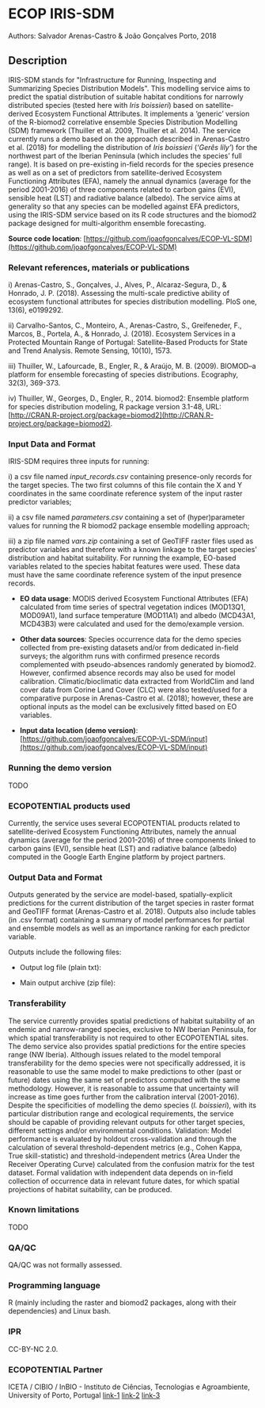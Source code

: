 # ECOP IRIS-SDM

Authors: Salvador Arenas-Castro & João Gonçalves
Porto, 2018

## Description

IRIS-SDM stands for "Infrastructure for Running, Inspecting and Summarizing Species Distribution Models". This modelling service aims to predict the spatial distribution of suitable habitat conditions for narrowly distributed species (tested here with _Iris boissieri_) based on satellite-derived Ecosystem Functional Attributes. It implements a ‘generic’ version of the R-biomod2 correlative ensemble Species Distribution Modelling (SDM) framework (Thuiller et al. 2009, Thuiller et al. 2014). The service currently runs a demo based on the approach described in Arenas-Castro et al. (2018) for modelling the distribution of _Iris boissieri_ (_‘Gerês lily’_) for the northwest part of the Iberian Peninsula (which includes the species’ full range). It is based on pre-existing in-field records for the species presence as well as on a set of predictors from satellite-derived Ecosystem Functioning Attributes (EFA), namely the annual dynamics (average for the period 2001-2016) of three components related to carbon gains (EVI), sensible heat (LST) and radiative balance (albedo). The service aims at generality so that any species can be modelled against EFA predictors, using the IRIS-SDM service based on its R code structures and the biomod2 package designed for multi-algorithm ensemble forecasting.

__Source code location__: [https://github.com/joaofgoncalves/ECOP-VL-SDM](https://github.com/joaofgoncalves/ECOP-VL-SDM)

### Relevant references, materials or publications

i) Arenas-Castro, S., Gonçalves, J., Alves, P., Alcaraz-Segura, D., & Honrado, J. P. (2018). Assessing the multi-scale predictive ability of ecosystem functional attributes for species distribution modelling. PloS one, 13(6), e0199292.

ii) Carvalho-Santos, C., Monteiro, A., Arenas-Castro, S., Greifeneder, F., Marcos, B., Portela, A., & Honrado, J. (2018). Ecosystem Services in a Protected Mountain Range of Portugal: Satellite-Based Products for State and Trend Analysis. Remote Sensing, 10(10), 1573.

iii) Thuiller, W., Lafourcade, B., Engler, R., & Araújo, M. B. (2009). BIOMOD–a platform for ensemble forecasting of species distributions. Ecography, 32(3), 369-373.

iv) Thuiller, W., Georges, D., Engler, R., 2014. biomod2: Ensemble platform for species distribution modeling, R package version 3.1-48, URL: [http://CRAN.R-project.org/package=biomod2](http://CRAN.R-project.org/package=biomod2).

### Input Data and Format

IRIS-SDM requires three inputs for running:

i) a csv file named _input\_records.csv_ containing presence-only records for the target species. The two first columns of this file contain the X and Y coordinates in the same coordinate reference system of the input raster predictor variables;

ii) a csv file named _parameters.csv_ containing a set of (hyper)parameter values for running the R biomod2 package ensemble modelling approach;

iii) a zip file named _vars.zip_ containing a set of GeoTIFF raster files used as predictor variables and therefore with a known linkage to the target species' distribution and habitat suitability. For running the example, EO-based variables related to the species habitat features were used. These data must have the same coordinate reference system of the input presence records.

- __EO data usage__: MODIS derived Ecosystem Functional Attributes (EFA) calculated from time series of spectral vegetation indices (MOD13Q1, MOD09A1), land surface temperature (MOD11A1) and albedo (MCD43A1, MCD43B3) were calculated and used for the demo/example version.

- __Other data sources__: Species occurrence data for the demo species collected from pre-existing datasets and/or from dedicated in-field surveys; the algorithm runs with confirmed presence records complemented with pseudo-absences randomly generated by biomod2. However, confirmed absence records may also be used for model calibration. Climatic/bioclimatic data extracted from WorldClim and land cover data from Corine Land Cover (CLC) were also tested/used for a comparative purpose in Arenas-Castro et al. (2018); however, these are optional inputs as the model can be exclusively fitted based on EO variables.

- __Input data location (demo version)__: [https://github.com/joaofgoncalves/ECOP-VL-SDM/input](https://github.com/joaofgoncalves/ECOP-VL-SDM/input)


### Running the demo version

TODO

### ECOPOTENTIAL products used

Currently, the service uses several ECOPOTENTIAL products related to satellite-derived Ecosystem Functioning Attributes, namely the annual dynamics (average for the period 2001-2016) of three components linked to carbon gains (EVI), sensible heat (LST) and radiative balance (albedo) computed in the Google Earth Engine platform by project partners.

### Output Data and Format

Outputs generated by the service are model-based, spatially-explicit predictions for the current distribution of the target species in raster format and GeoTIFF format (Arenas-Castro et al. 2018). Outputs also include tables (in .csv format) containing a summary of model performances for partial and ensemble models as well as an importance ranking for each predictor variable.

Outputs include the following files:

- Output log file (plain txt):

- Main output archive (zip file):

### Transferability

The service currently provides spatial predictions of habitat suitability of an endemic and narrow-ranged species, exclusive to NW Iberian Peninsula, for which spatial transferability is not required to other ECOPOTENTIAL sites. The demo service also provides spatial predictions for the entire species range (NW Iberia). Although issues related to the model temporal transferability for the demo species were not specifically addressed, it is reasonable to use the same model to make predictions to other (past or future) dates using the same set of predictors computed with the same methodology. However, it is reasonable to assume that uncertainty will increase as time goes further from the calibration interval (2001-2016). Despite the specificities of modelling the demo species (_I. boissieri_), with its particular distribution range and ecological requirements, the service should be capable of providing relevant outputs for other target species, different settings and/or environmental conditions.
Validation: Model performance is evaluated by holdout cross-validation and through the calculation of several threshold-dependent metrics (e.g., Cohen Kappa, True skill-statistic) and threshold-independent metrics (Area Under the Receiver Operating Curve) calculated from the confusion matrix for the test dataset. Formal validation with independent data depends on in-field collection of occurrence data in relevant future dates, for which spatial projections of habitat suitability, can be produced.

### Known limitations

TODO

### QΑ/QC

QA/QC was not formally assessed.

### Programming language

R (mainly including the raster and biomod2 packages, along with their dependencies) and Linux bash.

### IPR

CC-BY-NC 2.0.

### ECOPOTENTIAL Partner

ICETA / CIBIO / InBIO - Instituto de Ciências, Tecnologias e Agroambiente, University of Porto, Portugal [link-1](https://cibio.up.pt/) [link-2](http://inbio-la.pt/) [link-3](http://www.iceta.up.pt/)